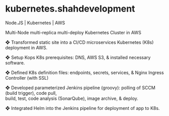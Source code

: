 # kubernetes.shahdevelopment

Node.JS | Kubernetes | AWS

Multi-Node multi-replica multi-deploy Kubernetes Cluster in AWS

❖ Transformed static site into a CI/CD microservices Kubernetes (K8s) deployment in AWS.

❖ Setup Kops K8s prerequisites: DNS, AWS S3, & installed necessary software.

❖ Defined K8s definition files: endpoints, secrets, services, & Nginx Ingress Controller (with SSL)

❖ Developed parameterized Jenkins pipeline (groovy): polling of SCCM (build trigger), code pull,   
   build, test, code analysis (SonarQube), image archive, & deploy.

❖ Integrated Helm into the Jenkins pipeline for deployment of app to K8s.
